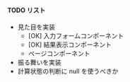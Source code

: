#### TODO リスト

- 見た目を実装
  - [OK] 入力フォームコンポーネント
  - [OK] 結果表示コンポーネント
  - ページコンポーネント
- 振る舞いを実装
- 計算状態の判断に null を使うべきか
